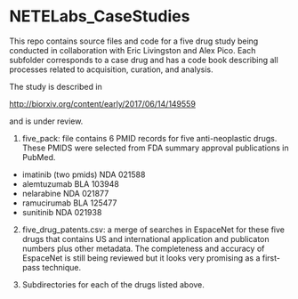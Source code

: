 # NETELabs_CaseStudies
This repo contains source files and code for a five drug study being conducted in collaboration with Eric Livingston and Alex Pico. Each subfolder corresponds to a case drug and has a code book describing all processes related to acquisition, curation, and analysis.

The study is described in 

http://biorxiv.org/content/early/2017/06/14/149559

and is under review. 

1. five_pack: file contains 6 PMID records for five anti-neoplastic drugs. These PMIDS were selected from FDA summary approval publications in PubMed.

  * imatinib (two pmids) NDA 021588
  * alemtuzumab BLA 103948
  * nelarabine NDA 021877 
  * ramucirumab BLA 125477
  * sunitinib NDA 021938

2. five_drug_patents.csv: a merge of searches in EspaceNet for these five drugs that contains US and international application and publicaton numbers plus other metadata. The completeness and accuracy of EspaceNet is still being reviewed but it looks very promising as a first-pass technique.

3. Subdirectories for each of the drugs listed above.



